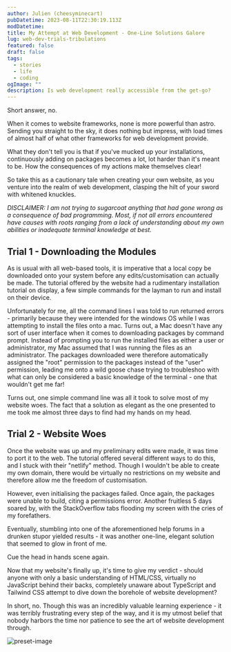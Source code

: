 ```yaml
---
author: Julien (cheesyminecart)
pubDatetime: 2023-08-11T22:30:19.113Z
modDatetime:
title: My Attempt at Web Development - One-Line Solutions Galore
lug: web-dev-trials-tribulations
featured: false
draft: false
tags:
  - stories
  - life
  - coding
ogImage: ""
description: Is web development really accessible from the get-go?
---
```


Short answer, no.

When it comes to website frameworks, none is more powerful than astro. Sending you straight to the sky, it does nothing but impress, with load times of almost half of what other frameworks for web development provide.

What they don't tell you is that if you've mucked up your installations, continuously adding on packages becomes a lot, lot harder than it's meant to be. How the consequences of my actions make themselves clear!

So take this as a cautionary tale when creating your own website, as you venture into the realm of web development, clasping the hilt of your sword with whitened knuckles.

_DISCLAIMER: I am not trying to sugarcoat anything that had gone wrong as a consequence of bad programming. Most, if not all errors encountered have causes with roots ranging from a lack of understanding about my own abilities or inadequate terminal knowledge at best._

## Trial 1 - Downloading the Modules

As is usual with all web-based tools, it is imperative that a local copy be downloaded onto your system before any edits/customisation can actually be made. The tutorial offered by the website had a rudimentary installation tutorial on display, a few simple commands for the layman to run and install on their device.

Unfortunately for me, all the command lines I was told to run returned errors - primarily because they were intended for the windows OS while I was attempting to install the files onto a mac. Turns out, a Mac doesn't have any sort of user interface when it comes to downloading packages by command prompt. Instead of prompting you to run the installed files as either a user or administrator, my Mac assumed that I was running the files as an administrator. The packages downloaded were therefore automatically assigned the "root" permission to the packages instead of the "user" permission, leading me onto a wild goose chase trying to troubleshoo with what can only be considered a basic knowledge of the terminal - one that wouldn't get me far!

Turns out, one simple command line was all it took to solve most of my website woes. The fact that a solution as elegant as the one presented to me took me almost three days to find had my hands on my head.

## Trial 2 - Website Woes

Once the website was up and my preliminary edits were made, it was time to port it to the web. The tutorial offered several different ways to do this, and I stuck with their "netlify" method. Though I wouldn't be able to create my own domain, there would be virtually no restrictions on my website and therefore allow me the freedom of customisation.

However, even initialising the packages failed. Once again, the packages were unable to build, citing a permissions error. Another fruitless 5 days soared by, with the StackOverflow tabs flooding my screen with the cries of my forefathers.

Eventually, stumbling into one of the aforementioned help forums in a drunken stupor yielded results - it was another one-line, elegant solution that seemed to glow in front of me.

Cue the head in hands scene again.

Now that my website's finally up, it's time to give my verdict - should anyone with only a basic understanding of HTML/CSS, virtually no JavaScript behind their backs, completely unaware about TypeScript and Tailwind CSS attempt to dive down the borehole of website development?

In short, no. Though this was an incredibly valuable learning experience - it was terribly frustrating every step of the way, and it is my utmost belief that nobody harbors the time nor patience to see the art of website development through.

![preset-image](/assets/dev.svg)

